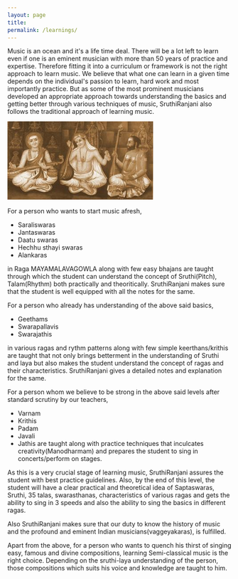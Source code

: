 ```yaml
---
layout: page
title: 
permalink: /learnings/
---
```



Music  is an ocean and it's a life time deal. There will be a lot left to learn even if one is an eminent musician with more than 50 years of practice and expertise. Therefore fitting it into a curriculum or framework is not the right approach to learn music. We believe that what one can learn in a given time depends on the individual's passion to learn, hard work and most importantly practice. But as some of the most prominent musicians developed an appropriate approach towards understanding the basics and getting better through various techniques of music, SruthiRanjani also follows the traditional approach of learning music.

<img class="home-trimurthis" src="/images/trimurthis.jpg" />

For a person who wants to start music afresh,
<ul>
	<li>Saraliswaras</li>
	<li>Jantaswaras</li>
	<li>Daatu swaras</li>
	<li>Hechhu sthayi swaras</li>
	<li>Alankaras</li>
</ul>

in Raga MAYAMALAVAGOWLA along with few easy bhajans are taught through which the student can understand the concept of Sruthi(Pitch), Talam(Rhythm) both practically and theoritically.
SruthiRanjani makes sure that the student is well equipped with all the notes for the same.

For a person who already has understanding of the above said basics,
<ul>
	<li>Geethams</li>
	<li>Swarapallavis</li>
	<li>Swarajathis</li>
</ul>

in various ragas and rythm patterns along with few simple keerthans/krithis are taught that not only brings betterment in the understanding of Sruthi and laya but also makes the student understand the concept of ragas and their characteristics.
SruthiRanjani gives a detailed notes and explanation for the same.

For a person whom we believe to be strong in the above said levels after standard scrutiny by our teachers,
<ul>
	<li>Varnam</li>
	<li>Krithis</li>
	<li>Padam</li>
	<li>Javali</li>
	<li>Jathis are taught along with practice techniques that inculcates creativity(Manodharmam) and prepares the student to sing in concerts/perform on stages.</li>
</ul>

As this is a very crucial stage of learning music, SruthiRanjani assures the student with best practice guidelines.
Also, by the end of this level, the student will have a clear practical and theoretical idea of Saptaswaras, Sruthi, 35 talas, swarasthanas, characteristics of various ragas and gets the ability to sing in 3 speeds and also the ability to sing the basics in different ragas.

Also SruthiRanjani makes sure that our duty to know the history of music and the profound and eminent Indian musicians(vaggeyakaras), is fulfilled.

Apart from the above, for a person who wants to quench his thirst of singing easy, famous and divine compositions, learning Semi-classical music is the right choice. Depending on the sruthi-laya understanding of the person, those compositions which suits his voice and knowledge are taught to him.
